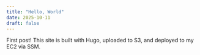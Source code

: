 ```yaml
---
title: "Hello, World"
date: 2025-10-11
draft: false
---
```


First post! This site is built with Hugo, uploaded to S3, and deployed to my EC2 via SSM.
